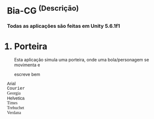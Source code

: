 # Bia-CG <sup>(Descrição)</sup>
<h3>Todas as aplicações são feitas em Unity 5.6.1f1</h3>
<ol>
	<h1>
		<li>
			Porteira</h1>
				Esta aplicação simula uma porteira, onde uma bola/personagem se movimenta e 
			</p>	escreve bem
		</li>
	
</ol>
<font face="Arial"> Arial </font> <br />
  <font face="Courier"> Courier </font> <br />
  <font face="Georgia"> Georgia </font> <br />
  <font face="Helvetica"> Helvetica </font> <br />
  <font face="Times"> Times </font> <br />
  <font face="Tribuchet"> Trebuchet </font> <br />
  <font face="Verdana"> Verdana </font> <br />